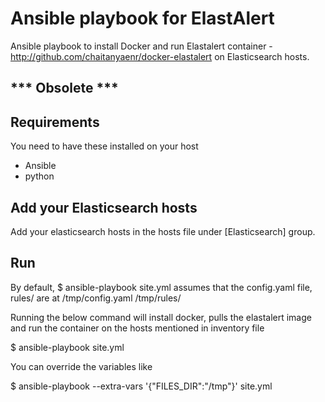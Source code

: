 # Ansible playbook for ElastAlert
Ansible playbook to install Docker and run Elastalert container - http://github.com/chaitanyaenr/docker-elastalert on Elasticsearch hosts.

## *** Obsolete ***

## Requirements
You need to have these installed on your host
   - Ansible
   - python

## Add your Elasticsearch hosts
Add your elasticsearch hosts in the hosts file under [Elasticsearch] group.

## Run 

By default, $ ansible-playbook site.yml assumes that the config.yaml file, rules/ are at /tmp/config.yaml /tmp/rules/

Running the below command will install docker, pulls the elastalert image and run the container on the hosts mentioned in inventory file

$ ansible-playbook site.yml

You can override the variables like

$ ansible-playbook --extra-vars '{"FILES_DIR":"/tmp"}' site.yml 


